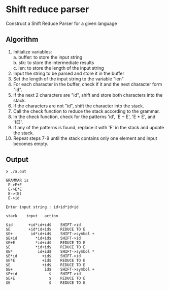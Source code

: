 # Shift reduce parser
Construct a Shift Reduce Parser for a given language

## Algorithm

1. Initialize variables:<br>
    a. buffer: to store the input string<br>
    b. stk: to store the intermediate results<br>
    c. len: to store the length of the input string<br>
2. Input the string to be parsed and store it in the buffer
3. Set the length of the input string to the variable "len"
4. For each character in the buffer, check if it and the next character form "id".
5. If the next 2 characters are "id", shift and store both characters into the stack.
6. If the characters are not "id", shift the character into the stack.
7. Call the check function to reduce the stack according to the grammar.
8. In the check function, check for the patterns 'id', 'E + E', 'E * E', and '(E)'.
9. If any of the patterns is found, replace it with 'E' in the stack and update the stack.
10. Repeat steps 7-9 until the stack contains only one element and input becomes empty.

## Output

```
❯ ./a.out

GRAMMAR is 
 E->E+E 
 E->E*E 
 E->(E) 
 E->id 

Enter input string : id+id*id+id

stack    input   action

$id       +id*id+id$    SHIFT->id
$E        +id*id+id$    REDUCE TO E
$E+        id*id+id$    SHIFT->symbol +
$E+id        *id+id$    SHIFT->id
$E+E         *id+id$    REDUCE TO E
$E           *id+id$    REDUCE TO E
$E*           id+id$    SHIFT->symbol *
$E*id           +id$    SHIFT->id
$E*E            +id$    REDUCE TO E
$E              +id$    REDUCE TO E
$E+              id$    SHIFT->symbol +
$E+id              $    SHIFT->id
$E+E               $    REDUCE TO E
$E                 $    REDUCE TO E

```

